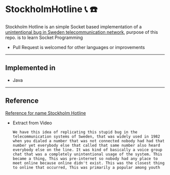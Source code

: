 # StockholmHotline :telephone_receiver: :phone:

Stockholm Hotline is an simple Socket based implementation of a [unintentional bug in 
Sweden telecommunication network](#reference), purpose of this repo. is to learn Socket Programming

- Pull Request is welcomed for other languages or improvements 

----------------------

## Implemented in
- Java

----------------------

## Reference

[Reference for name Stockholm Hotline](https://www.youtube.com/watch?v=zFO1cRr5-qY&t=122)

- Extract from Video

    `We have this idea of replicating this stupid bug in the telecommunication
    systems of Sweden, that was widely used in 1982 when you dialed a number that was not
    connected nobody had had that number yet everybody else that called that same number
    also heard everybody else on the line. It was kind of basically a voice group chat
    that was a completely unintentional usage of the system. This became a thing, This
    was pre-internet so nobody had any place to meet online because online didn't exist. This
    was the closest thing to online that occurred, This was primarily a popular among youth`


